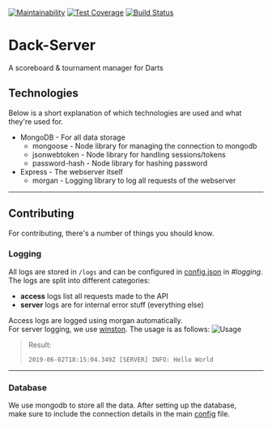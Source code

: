 [![Maintainability](https://api.codeclimate.com/v1/badges/0d2e15a71d0bcd9879fd/maintainability)](https://codeclimate.com/github/Lksfnd/Dack-Server/maintainability)
[![Test Coverage](https://api.codeclimate.com/v1/badges/0d2e15a71d0bcd9879fd/test_coverage)](https://codeclimate.com/github/Lksfnd/Dack-Server/test_coverage)
[![Build Status](https://travis-ci.org/Lksfnd/Dack-Server.svg?branch=master)](https://travis-ci.org/Lksfnd/Dack-Server)
# Dack-Server

A scoreboard &amp; tournament manager for Darts


## Technologies
Below is a short explanation of which technologies are used and what they're used for.  
- MongoDB - For all data storage
  - mongoose - Node library for managing the connection to mongodb
  - jsonwebtoken - Node library for handling sessions/tokens
  - password-hash - Node library for hashing password
- Express - The webserver itself
  - morgan - Logging library to log all requests of the webserver

---
## Contributing
For contributing, there's a number of things you should know.

### Logging
All logs are stored in `/logs` and can be configured in [config.json](/config/config.json) in *#logging*.
The logs are split into different categories:  
- **access** logs list all requests made to the API
- **server** logs are for internal error stuff (everything else)

Access logs are logged using morgan automatically.  
For server logging, we use [winston](https://github.com/winstonjs/winston). The usage is as follows:
![Usage](https://i.imgur.com/WFLyLuQ.png)
> Result:
> ```log
> 2019-06-02T18:15:04.349Z [SERVER] INFO: Hello World
>```


---

### Database

We use mongodb to store all the data. After setting up the database,  
make sure to include the connection details in the main [config](/config/config.json) file.

